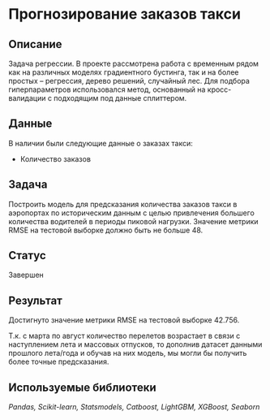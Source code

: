 # Прогнозирование заказов такси

## Описание
Задача регрессии. В проекте рассмотрена работа с временным рядом как на различных моделях градиентного бустинга, так и на более простых – регрессия, дерево решений, случайный лес. Для подбора гиперпараметров использовался метод, основанный на кросс-валидации с подходящим под данные сплиттером. 

## Данные
В наличии были следующие данные о заказах такси:
* Количество заказов
 
## Задача
Построить модель для предсказания количества заказов такси в аэропортах по историческим данным с целью привлечения большего количества водителей в периоды пиковой нагрузки. Значение метрики RMSE на тестовой выборке должно быть не больше 48.

## Статус
Завершен

## Результат
Достигнуто значение метрики RMSE на тестовой выборке 42.756.

Т.к. с марта по август количество перелетов возрастает в связи с наступлением лета и массовых отпусков, то дополнив датасет данными прошлого лета/года и обучав на них модель, мы могли бы получить более точные предсказания.

## Используемые библиотеки
*Pandas, Scikit-learn, Statsmodels, Catboost, LightGBM, XGBoost, Seaborn*
